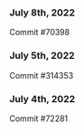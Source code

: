 ### July 8th, 2022

Commit #70398

### July 5th, 2022

Commit #314353


### July 4th, 2022

Commit #72281
